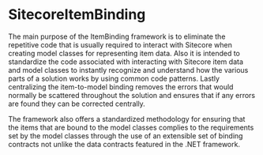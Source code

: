 SitecoreItemBinding
===================

The main purpose of the ItemBinding framework is to eliminate the repetitive code that is usually required to interact with Sitecore when creating model classes for representing item data. Also it is intended to standardize the code associated with interacting with Sitecore item data and model classes to instantly recognize and understand how the various parts of a solution works by using common code patterns. Lastly centralizing the item-to-model binding removes the errors that would normally be scattered throughout the solution and ensures that if any errors are found they can be corrected centrally.

The framework also offers a standardized methodology for ensuring that the items that are bound to the model classes complies to the requirements set by the model classes through the use of an extensible set of binding contracts not unlike the data contracts featured in the .NET framework.
